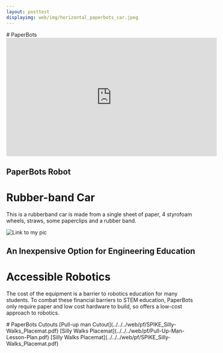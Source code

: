 ```yaml
---
layout: posttest
displayimg: web/img/horizontal_paperbots_car.jpeg
---
```

<div class="sitetitle hjhj" markdown="1">
# PaperBots
</div>

<div class="video-text-overlay" markdown="1">

<iframe width="560" height="315" src="https://www.youtube.com/embed/KZRW25MjqMQ" frameborder="0"
allow="accelerometer; autoplay; encrypted-media; gyroscope; picture-in-picture" allowfullscreen></iframe>

## PaperBots Robot
# Rubber-band Car

This is a rubberband car is made from a single sheet of paper, 4 styrofoam
wheels, straws, some paperclips and a rubber band.
</div>


<div class="largeheaderimg" markdown="1">

![Link to my pic](../../../web/img/headimagerobot.jpg)

## An Inexpensive Option for Engineering Education
# Accessible Robotics

The cost of the equipment is a barrier to robotics education for many students.
To combat these financial barriers to STEM education, PaperBots only require
paper and low cost hardware to build, so offers a low-cost approach to robotics.
</div>

<div class="pdf" markdown="1">
# PaperBots Cutouts
[Pull-up man Cutout](../../../web/pf/SPIKE_Silly-Walks_Placemat.pdf)
[Silly Walks Placemat](../../../web/pf/Pull-Up-Man-Lesson-Plan.pdf)
[Silly Walks Placemat](../../../web/pf/SPIKE_Silly-Walks_Placemat.pdf)
</div>
